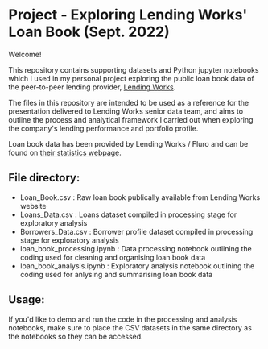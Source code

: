 # Project - Exploring Lending Works' Loan Book (Sept. 2022)

Welcome!

This repository contains supporting datasets and Python jupyter notebooks which I used in my personal project exploring the public loan book data of the peer-to-peer lending provider, [Lending Works](https://www.lendingworks.co.uk/).

The files in this repository are intended to be used as a reference for the presentation delivered to Lending Works senior data team, and aims to outline the process and analytical framework I carried out when exploring the company's lending performance and portfolio profile.

Loan book data has been provided by Lending Works / Fluro and can be found on [their statistics webpage](https://www.lendingworks.co.uk/about-us/statistics).

## File directory:
- Loan_Book.csv : Raw loan book publically available from Lending Works website
- Loans_Data.csv : Loans dataset compiled in processing stage for exploratory analysis
- Borrowers_Data.csv : Borrower profile dataset compiled in processing stage for exploratory analysis
- loan_book_processing.ipynb : Data processing notebook outlining the coding used for cleaning and organising loan book data
- loan_book_analysis.ipynb : Exploratory analysis notebook outlining the coding used for anlysing and summarising loan book data

## Usage:

If you'd like to demo and run the code in the processing and analysis notebooks, make sure to place the CSV datasets in the same directory as the notebooks so they can be accessed.
